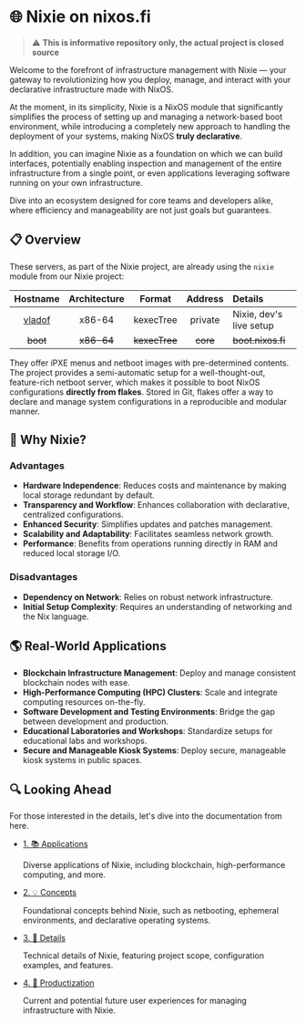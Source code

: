
# 🌐 Nixie on nixos.fi

> ⚠️ **This is informative repository only, the actual project is closed source**

Welcome to the forefront of infrastructure management with Nixie — your gateway to revolutionizing how you deploy, manage, and interact with your declarative infrastructure made with NixOS.

At the moment, in its simplicity, Nixie is a NixOS module that significantly simplifies the process of setting up and managing a network-based boot environment, while introducing a completely new approach to handling the deployment of your systems, making NixOS **truly declarative**.

In addition, you can imagine Nixie as a foundation on which we can build interfaces, potentially enabling inspection and management of the entire infrastructure from a single point, or even applications leveraging software running on your own infrastructure.

Dive into an ecosystem designed for core teams and developers alike, where efficiency and manageability are not just goals but guarantees.

## 📋 Overview

These servers, as part of the Nixie project, are already using the `nixie` module from our Nixie project:

| Hostname | Architecture | Format | Address | Details |
| :---:    |  :---:       | :---:  | :---:   | :---    |
| [vladof](https://github.com/tupakkatapa/nix-config/blob/main/nixosConfigurations/vladof/nixie.nix) | x86-64 | kexecTree | private | Nixie, dev's live setup |
| ~~boot~~ | ~~x86-64~~ | ~~kexecTree~~ | ~~core~~ | ~~boot.nixos.fi~~ | Public instance (TODO) |

They offer iPXE menus and netboot images with pre-determined contents. The project provides a semi-automatic setup for a well-thought-out, feature-rich netboot server, which makes it possible to boot NixOS configurations **directly from flakes**. Stored in Git, flakes offer a way to declare and manage system configurations in a reproducible and modular manner.

## 🤔 Why Nixie?

### Advantages

- **Hardware Independence**: Reduces costs and maintenance by making local storage redundant by default.
- **Transparency and Workflow**: Enhances collaboration with declarative, centralized configurations.
- **Enhanced Security**: Simplifies updates and patches management.
- **Scalability and Adaptability**: Facilitates seamless network growth.
- **Performance**: Benefits from operations running directly in RAM and reduced local storage I/O.

### Disadvantages

- **Dependency on Network**: Relies on robust network infrastructure.
- **Initial Setup Complexity**: Requires an understanding of networking and the Nix language.

## 🌎 Real-World Applications

- **Blockchain Infrastructure Management**: Deploy and manage consistent blockchain nodes with ease.
- **High-Performance Computing (HPC) Clusters**: Scale and integrate computing resources on-the-fly.
- **Software Development and Testing Environments**: Bridge the gap between development and production.
- **Educational Laboratories and Workshops**: Standardize setups for educational labs and workshops.
- **Secure and Manageable Kiosk Systems**: Deploy secure, manageable kiosk systems in public spaces.

## 🔍 Looking Ahead

For those interested in the details, let's dive into the documentation from here.

- [1. 📚 Applications](./docs/applications.md)

  Diverse applications of Nixie, including blockchain, high-performance computing, and more.

- [2. 💡 Concepts](./docs/concepts.md)

  Foundational concepts behind Nixie, such as netbooting, ephemeral environments, and declarative operating systems.

- [3. 📖 Details](./docs/details.md)

  Technical details of Nixie, featuring project scope, configuration examples, and features.

- [4. 🚀 Productization](./docs/product.md)

  Current and potential future user experiences for managing infrastructure with Nixie.

